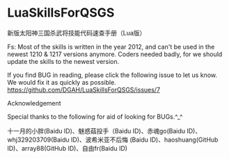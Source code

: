 LuaSkillsForQSGS
================

新版太阳神三国杀武将技能代码速查手册（Lua版）

Fs: Most of the skills is written in the year 2012, and can't be used in the newest 1210 & 1217 versions anymore.
Coders needed badly, for we should update the skills to the newest version.

If you find BUG in reading, please click the following issue to let us know. We would fix it as quickly as possible.
https://github.com/DGAH/LuaSkillsForQSGS/issues/7

Acknowledgement

Special thanks to the following for aid of looking for BUGs.^_^

十一月的小胖(Baidu ID)、魅惑菇投手（Baidu ID)、赤魂go(Baidu ID)、whj329203709(Baidu ID)、波希米亚不后悔 (Baidu ID)、haoshuang(GitHub ID)、array88(GitHub ID)、自由fr(Baidu ID)

